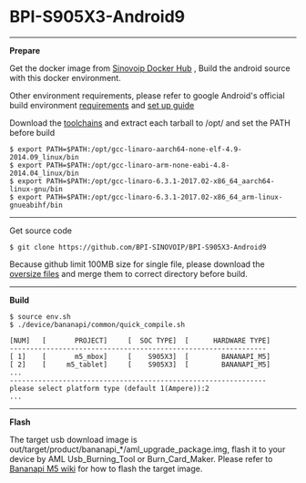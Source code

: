 # BPI-S905X3-Android9

----------

**Prepare**

Get the docker image from [Sinovoip Docker Hub](https://hub.docker.com/r/sinovoip/bpi-build-android-7/) , Build the android source with this docker environment.

Other environment requirements, please refer to google Android's official build environment [requirements](https://source.android.com/setup/build/requirements) and [set up guide](https://source.android.com/setup/build/initializing) 

Download the [toolchains](https://download.banana-pi.dev/d/3ebbfa04265d4dddb81b/?p=/Tools/toolchains/bpi-m5&mode=list) and extract each tarball to /opt/ and set the PATH before build

    $ export PATH=$PATH:/opt/gcc-linaro-aarch64-none-elf-4.9-2014.09_linux/bin
    $ export PATH=$PATH:/opt/gcc-linaro-arm-none-eabi-4.8-2014.04_linux/bin
    $ export PATH=$PATH:/opt/gcc-linaro-6.3.1-2017.02-x86_64_aarch64-linux-gnu/bin
    $ export PATH=$PATH:/opt/gcc-linaro-6.3.1-2017.02-x86_64_arm-linux-gnueabihf/bin

----------

Get source code

    $ git clone https://github.com/BPI-SINOVOIP/BPI-S905X3-Android9

Because github limit 100MB size for single file, please download the [oversize files](https://download.banana-pi.dev/d/3ebbfa04265d4dddb81b/files/?p=/Source_Code/m5/android_github_oversize_files.zip) and merge them to correct directory before build.

----------

**Build**

    $ source env.sh
    $ ./device/bananapi/common/quick_compile.sh
    
    [NUM]   [       PROJECT]     [  SOC TYPE]  [      HARDWARE TYPE]
    ---------------------------------------------------------------
    [ 1]    [       m5_mbox]     [    S905X3]  [        BANANAPI_M5]
    [ 2]    [     m5_tablet]     [    S905X3]  [        BANANAPI_M5]
    ...
    ---------------------------------------------------------------
    please select platform type (default 1(Ampere)):2
    ...

----------
**Flash**

The target usb download image is out/target/product/bananapi_*/aml_upgrade_package.img, flash it to your device by AML Usb_Burning_Tool or Burn_Card_Maker. Please refer to [Bananapi M5 wiki](http://wiki.banana-pi.org/Getting_Started_with_BPI-M5) for how to flash the target image.

